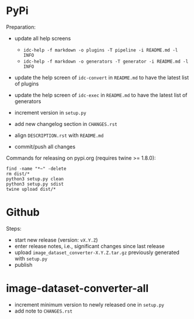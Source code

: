 PyPi
====

Preparation:

* update all help screens

  * `idc-help -f markdown -o plugins -T pipeline -i README.md -l INFO`
  * `idc-help -f markdown -o generators -T generator -i README.md -l INFO`
  
* update the help screen of `idc-convert` in `README.md` to have the latest list of plugins
* update the help screen of `idc-exec` in `README.md` to have the latest list of generators
* increment version in `setup.py`
* add new changelog section in `CHANGES.rst`
* align `DESCRIPTION.rst` with `README.md`  
* commit/push all changes

Commands for releasing on pypi.org (requires twine >= 1.8.0):

```
find -name "*~" -delete
rm dist/*
python3 setup.py clean
python3 setup.py sdist
twine upload dist/*
```


Github
======

Steps:

* start new release (version: `vX.Y.Z`)
* enter release notes, i.e., significant changes since last release
* upload `image_dataset_converter-X.Y.Z.tar.gz` previously generated with `setup.py`
* publish


image-dataset-converter-all
===========================

* increment minimum version to newly released one in `setup.py`
* add note to `CHANGES.rst`
